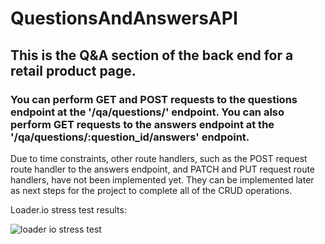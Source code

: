# QuestionsAndAnswersAPI

## This is the Q&A section of the back end for a retail product page. 

### You can perform GET and POST requests to the questions endpoint at the '/qa/questions/' endpoint. You can also perform GET requests to the answers endpoint at the '/qa/questions/:question_id/answers' endpoint. 

Due to time constraints, other route handlers, such as the POST request route handler to the answers endpoint, and PATCH and PUT request route handlers, have not been implemented yet. They can be implemented later as next steps for the project to complete all of the CRUD operations. 

Loader.io stress test results:

![loader io stress test](https://user-images.githubusercontent.com/73567333/125581792-da6d9e64-3b4c-4514-8b0e-2eb731562228.png)
